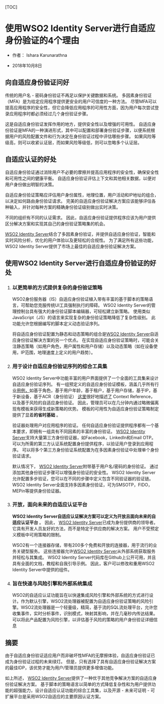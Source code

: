 [TOC]

# 使用WSO2 Identity Server进行自适应身份验证的4个理由

- 作者： Ishara Karunarathna

- 2018年10月8日

  

## 向自适应身份验证问好

传统的用户名 - 密码身份验证不再足以保护关键数据和系统。 多因素身份验证（MFA）是为给定应用程序提供更安全的用户可信度的一种方法。 尽管MFA可以提高应用程序的安全性，但它会降低应用程序的可用性方面，因为用户每次尝试登录应用程序时都必须经过几个身份验证步骤。

这是自适应身份验证发挥作用的地方，提供安全性以及增强的可用性。 自适应身份验证是MFA的一种演进形式，其中可以配置和部署身份验证步骤，以便系统根据用户的风险配置文件和行为决定在身份验证过程中评估哪些步骤。 如果风险等级高，则可以收紧认证层，而如果风险等级低，则可以忽略多个认证层。

## 自适应认证的好处

自适应身份验证通过消除用户不必要的摩擦并提高应用程序的安全性，确保安全性和可用性之间的健康平衡。 自适应身份验证评估上下文和其他相关数据，以便对用户身份做出明智的决策。

自适应身份验证策略应评估用户身份属性，地理位置，用户活动和IP地址的组合，以决定如何路由身份验证请求。 完美的自适应身份验证解决方案应该能够评估各种输入，并针对每种方案的精确身份验证级别做出实时决策。

不同的组织有不同的认证需求。 因此，自适应身份验证提供程序应该为用户提供区分解决方案和实现其自己的身份验证策略集的机会。

[WSO2 Identity Server](https://translate.googleusercontent.com/translate_c?depth=1&rurl=translate.google.com.hk&sl=en&sp=nmt4&tl=zh-CN&u=https://wso2.com/identity-and-access-management/&xid=17259,15700023,15700186,15700190,15700248,15700253&usg=ALkJrhjrvFgKgUHZWqWQ1MM3-JGT3pueYg)结合了多因素身份验证，并提供自适应身份验证，智能和实时风险分析，优化的用户体验以及更轻松的合规性。 为了满足所有这些功能，WSO2 Identity Server提供了市场上最佳的自适应身份验证解决方案。

## 使用WSO2 Identity Server进行自适应身份验证的好处

1. ### 以更简单的方式提供复杂的身份验证策略

   WSO2身份服务器（IS）自适应身份验证植入带有丰富的基于脚本的策略语言，可帮助您克服传统UI工具强制执行的障碍。 WSO2 Identity Server的管理控制台具有强大的身份验证脚本编辑器，可轻松建立新策略。 使用类似JavaScript（JS）的语言来实现复杂的身份验证策略降低了复杂性级别。 此功能允许您根据编写的脚本定义动态验证序列。

   将自适应身份验证配置为静态和动态策略的组合是[WSO2 Identity Server](https://translate.googleusercontent.com/translate_c?depth=1&rurl=translate.google.com.hk&sl=en&sp=nmt4&tl=zh-CN&u=https://wso2.com/identity-and-access-management/&xid=17259,15700023,15700186,15700190,15700248,15700253&usg=ALkJrhjrvFgKgUHZWqWQ1MM3-JGT3pueYg)自适应身份验证解决方案的另一个优点。 在实现自适应身份验证策略时，可能会关注静态策略（如用户角色，用户属性和用户存储）以及动态策略（如在设备使用，IP范围，地理速度上定义的用户趋势）。

2. ### 用于设计自适应身份验证序列的综合工具集

   WSO2 Identity Server中功能丰富的用户界面提供了一个全面的工具集来设计自适应身份验证序列。 有一组预定义的自适应身份验证模板，涵盖几乎所有行业[用例，](https://translate.googleusercontent.com/translate_c?depth=1&rurl=translate.google.com.hk&sl=en&sp=nmt4&tl=zh-CN&u=https://wso2.com/library/article/2018/10/5-instances-to-use-adaptive-authentication-use-cases/&xid=17259,15700023,15700186,15700190,15700248,15700253&usg=ALkJrhiVQ08iv_HcyNOGGWGMw6jgHWTARw)如基于角色，基于用户年龄，基于租户，基于用户存储，基于IP，基于新设备，基于ACR（身份验证） [这里](https://translate.googleusercontent.com/translate_c?depth=1&rurl=translate.google.com.hk&sl=en&sp=nmt4&tl=zh-CN&u=https://docs.wso2.com/display/IS570/Adaptive%2BAuthentication%2BScenarios&xid=17259,15700023,15700186,15700190,15700248,15700253&usg=ALkJrhiCSHJQHOxayU-irC9lyIqQsor3Cg)很好地描述[了](https://translate.googleusercontent.com/translate_c?depth=1&rurl=translate.google.com.hk&sl=en&sp=nmt4&tl=zh-CN&u=https://docs.wso2.com/display/IS570/Adaptive%2BAuthentication%2BScenarios&xid=17259,15700023,15700186,15700190,15700248,15700253&usg=ALkJrhiCSHJQHOxayU-irC9lyIqQsor3Cg) Context Reference，以及基于风险的自适应身份验证。 因此，管理员可以在几分钟内通过略微偏离现有模板来获得生成新策略的优势。 模板的可用性为自适应身份验证策略制定提供了显着**的省时基础** 。

   验证器处理用户对应用程序的验证。 任何自适应身份验证提供程序都有一个基本要求，即拥有一组具有不同因素的丰富的身份验证。 [WSO2 Identity Server](https://translate.googleusercontent.com/translate_c?depth=1&rurl=translate.google.com.hk&sl=en&sp=nmt4&tl=zh-CN&u=https://wso2.com/identity-and-access-management/&xid=17259,15700023,15700186,15700190,15700248,15700253&usg=ALkJrhjrvFgKgUHZWqWQ1MM3-JGT3pueYg)支持大量第三方身份验证器，如Facebook，LinkedIn和Email OTP。 可以为所需的第三方认证系统配置身份提供程序，以验证用户登录到应用程序。 可以将多个第三方身份验证系统配置为在多因素身份验证中处理单个身份验证请求。

   默认情况下， [WSO2 Identity Server](https://translate.googleusercontent.com/translate_c?depth=1&rurl=translate.google.com.hk&sl=en&sp=nmt4&tl=zh-CN&u=https://wso2.com/identity-and-access-management/&xid=17259,15700023,15700186,15700190,15700248,15700253&usg=ALkJrhjrvFgKgUHZWqWQ1MM3-JGT3pueYg)附带基于用户名/密码的身份验证。 通过添加其他身份验证步骤可以增强身份验证的安全性。 WSO2 Identity Server允许配置多步验证，您可以在不同的步骤中定义包含不同验证器的验证链。 WSO2 Identity Server全面支持多因素身份验证，可为SMSOTP，FIDO，MEPin等提供身份验证器。

3. ### 开放，面向未来的自适应认证平台

   **WSO2 Identity Server自适应认证解决方案可以定义为开放且面向未来的自适应认证平台** 。 因此， [WSO2 Identity Server](https://translate.googleusercontent.com/translate_c?depth=1&rurl=translate.google.com.hk&sl=en&sp=nmt4&tl=zh-CN&u=https://wso2.com/identity-and-access-management/&xid=17259,15700023,15700186,15700190,15700248,15700253&usg=ALkJrhjrvFgKgUHZWqWQ1MM3-JGT3pueYg)已成为身份提供商的领导者。 它具有开发人员友好的方法，而不是特定于供应商的解决方案。 用户不受预定义模板中可用策略的限制。

   WSO2有一个连接器存储，带有200多个免费和开放的连接器，用于流行的业务关键型服务。 这些连接器允许[WSO2 Identity Server](https://translate.googleusercontent.com/translate_c?depth=1&rurl=translate.google.com.hk&sl=en&sp=nmt4&tl=zh-CN&u=https://wso2.com/identity-and-access-management/&xid=17259,15700023,15700186,15700190,15700248,15700253&usg=ALkJrhjrvFgKgUHZWqWQ1MM3-JGT3pueYg)从外部系统获取服务并轻松与其集成。 WSO2 Identity Server代码库在Github上公开可用，并且具有全面的文档，教程和自我引导示例。 因此，客户可以修改和重用WSO2 Identity Server中提供的组件。

4. ### 旨在快速与风险引擎和外部系统集成

   WSO2的自适应认证功能旨在以快速集成风险引擎和外部系统的方式进行设计。作为默认引擎，WSO2流处理器被配置为自适应身份验证策略的风险引擎。WSO2流处理器是一个轻量级，精简，基于流的SQL流处理平台，允许您收集事件，实时分析事件，识别模式，映射其影响，并在几毫秒内传达结果。 可以将此产品配置为风险引擎，以评估基于风险的策略的用户身份验证详细信息

## 摘要

由于自适应身份验证适应用户而非破坏性MFA的无摩擦体验，自适应身份验证已成为身份验证过程的未来绿灯。 但是，只有选择了具有自适应身份验证解决方案的最佳IDP，该优势才能为用户/管理员提供更多增值功能。

如上所述， [WSO2 Identity Server](https://translate.googleusercontent.com/translate_c?depth=1&rurl=translate.google.com.hk&sl=en&sp=nmt4&tl=zh-CN&u=https://wso2.com/identity-and-access-management/&xid=17259,15700023,15700186,15700190,15700248,15700253&usg=ALkJrhjrvFgKgUHZWqWQ1MM3-JGT3pueYg)提供了一种优于其他竞争解决方案的自适应身份验证解决方案。 基于脚本的策略语言以简单的方式降低复杂性和为用户提供功能的超强能力，设计自适应认证功能的综合工具集，以及开源 - 未来可证明 - 可扩展平台是采用WSO2自适应的主要原因认证方案。